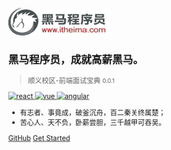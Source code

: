 ![logo](./images/logo.png)

## 黑马程序员，成就高薪黑马。

> 顺义校区-前端面试宝典 <small>0.0.1</small>

<div>
  <a href="#">
    <img src="https://img.shields.io/static/v1?label=react&message=18.0.0&color=blueviolet" alt="react">
  </a>
  <a href="#">
    <img src="https://img.shields.io/badge/vue-3.0.0-brightgreen.svg" alt="vue">
  </a>
  <a href="#">
    <img src="https://img.shields.io/badge/angular-11.0.0-brightgreen.svg" alt="angular">
  </a>
</div>

- 有志者、事竟成，破釜沉舟，百二秦关终属楚；
- 苦心人、天不负，卧薪尝胆，三千越甲可吞吴。

[GitHub](https://github.com/mapo-fe/fe-interview)
[Get Started](README.md)
